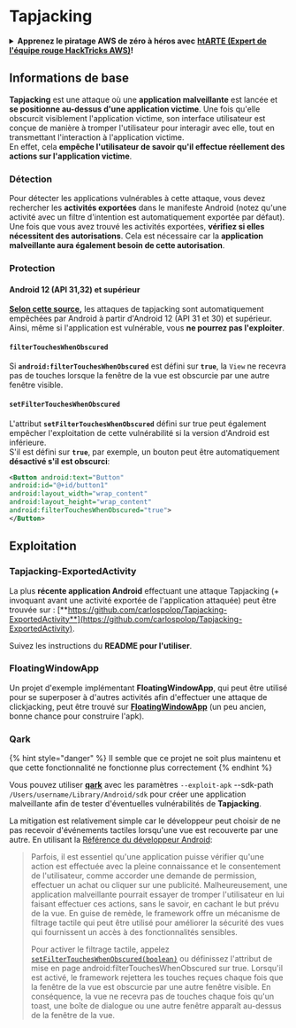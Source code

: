 # Tapjacking

<details>

<summary><strong>Apprenez le piratage AWS de zéro à héros avec</strong> <a href="https://training.hacktricks.xyz/courses/arte"><strong>htARTE (Expert de l'équipe rouge HackTricks AWS)</strong></a><strong>!</strong></summary>

Autres façons de soutenir HackTricks :

* Si vous souhaitez voir votre **entreprise annoncée dans HackTricks** ou **télécharger HackTricks en PDF**, consultez les [**PLANS D'ABONNEMENT**](https://github.com/sponsors/carlospolop) !
* Obtenez le [**swag officiel PEASS & HackTricks**](https://peass.creator-spring.com)
* Découvrez [**La famille PEASS**](https://opensea.io/collection/the-peass-family), notre collection exclusive de [**NFTs**](https://opensea.io/collection/the-peass-family)
* **Rejoignez le** 💬 [**groupe Discord**](https://discord.gg/hRep4RUj7f) ou le [**groupe Telegram**](https://t.me/peass) ou **suivez** moi sur **Twitter** 🐦 [**@carlospolopm**](https://twitter.com/carlospolopm)**.**
* **Partagez vos astuces de piratage en soumettant des PR aux** [**HackTricks**](https://github.com/carlospolop/hacktricks) et [**HackTricks Cloud**](https://github.com/carlospolop/hacktricks-cloud) dépôts GitHub.

</details>

## **Informations de base**

**Tapjacking** est une attaque où une **application malveillante** est lancée et **se positionne au-dessus d'une application victime**. Une fois qu'elle obscurcit visiblement l'application victime, son interface utilisateur est conçue de manière à tromper l'utilisateur pour interagir avec elle, tout en transmettant l'interaction à l'application victime.\
En effet, cela **empêche l'utilisateur de savoir qu'il effectue réellement des actions sur l'application victime**.

### Détection

Pour détecter les applications vulnérables à cette attaque, vous devez rechercher les **activités exportées** dans le manifeste Android (notez qu'une activité avec un filtre d'intention est automatiquement exportée par défaut). Une fois que vous avez trouvé les activités exportées, **vérifiez si elles nécessitent des autorisations**. Cela est nécessaire car la **application malveillante aura également besoin de cette autorisation**.

### Protection

#### Android 12 (API 31,32) et supérieur

[**Selon cette source**](https://www.geeksforgeeks.org/tapjacking-in-android/)**,** les attaques de tapjacking sont automatiquement empêchées par Android à partir d'Android 12 (API 31 et 30) et supérieur. Ainsi, même si l'application est vulnérable, vous **ne pourrez pas l'exploiter**.

#### `filterTouchesWhenObscured`

Si **`android:filterTouchesWhenObscured`** est défini sur **`true`**, la `View` ne recevra pas de touches lorsque la fenêtre de la vue est obscurcie par une autre fenêtre visible.

#### **`setFilterTouchesWhenObscured`**

L'attribut **`setFilterTouchesWhenObscured`** défini sur true peut également empêcher l'exploitation de cette vulnérabilité si la version d'Android est inférieure.\
S'il est défini sur **`true`**, par exemple, un bouton peut être automatiquement **désactivé s'il est obscurci**:
```xml
<Button android:text="Button"
android:id="@+id/button1"
android:layout_width="wrap_content"
android:layout_height="wrap_content"
android:filterTouchesWhenObscured="true">
</Button>
```
## Exploitation

### Tapjacking-ExportedActivity

La plus **récente application Android** effectuant une attaque Tapjacking (+ invoquant avant une activité exportée de l'application attaquée) peut être trouvée sur : [**https://github.com/carlospolop/Tapjacking-ExportedActivity**](https://github.com/carlospolop/Tapjacking-ExportedActivity).

Suivez les instructions du **README pour l'utiliser**.

### FloatingWindowApp

Un projet d'exemple implémentant **FloatingWindowApp**, qui peut être utilisé pour se superposer à d'autres activités afin d'effectuer une attaque de clickjacking, peut être trouvé sur [**FloatingWindowApp**](https://github.com/aminography/FloatingWindowApp) (un peu ancien, bonne chance pour construire l'apk).

### Qark

{% hint style="danger" %}
Il semble que ce projet ne soit plus maintenu et que cette fonctionnalité ne fonctionne plus correctement
{% endhint %}

Vous pouvez utiliser [**qark**](https://github.com/linkedin/qark) avec les paramètres `--exploit-apk` --sdk-path `/Users/username/Library/Android/sdk` pour créer une application malveillante afin de tester d'éventuelles vulnérabilités de **Tapjacking**.

La mitigation est relativement simple car le développeur peut choisir de ne pas recevoir d'événements tactiles lorsqu'une vue est recouverte par une autre. En utilisant la [Référence du développeur Android](https://developer.android.com/reference/android/view/View#security):

> Parfois, il est essentiel qu'une application puisse vérifier qu'une action est effectuée avec la pleine connaissance et le consentement de l'utilisateur, comme accorder une demande de permission, effectuer un achat ou cliquer sur une publicité. Malheureusement, une application malveillante pourrait essayer de tromper l'utilisateur en lui faisant effectuer ces actions, sans le savoir, en cachant le but prévu de la vue. En guise de remède, le framework offre un mécanisme de filtrage tactile qui peut être utilisé pour améliorer la sécurité des vues qui fournissent un accès à des fonctionnalités sensibles.
>
> Pour activer le filtrage tactile, appelez [`setFilterTouchesWhenObscured(boolean)`](https://developer.android.com/reference/android/view/View#setFilterTouchesWhenObscured%28boolean%29) ou définissez l'attribut de mise en page android:filterTouchesWhenObscured sur true. Lorsqu'il est activé, le framework rejettera les touches reçues chaque fois que la fenêtre de la vue est obscurcie par une autre fenêtre visible. En conséquence, la vue ne recevra pas de touches chaque fois qu'un toast, une boîte de dialogue ou une autre fenêtre apparaît au-dessus de la fenêtre de la vue.
